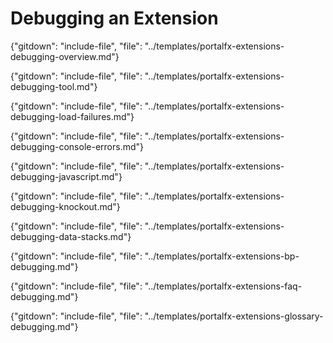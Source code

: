 
# Debugging an Extension 

{"gitdown": "include-file", "file": "../templates/portalfx-extensions-debugging-overview.md"}

{"gitdown": "include-file", "file": "../templates/portalfx-extensions-debugging-tool.md"}

{"gitdown": "include-file", "file": "../templates/portalfx-extensions-debugging-load-failures.md"}

  {"gitdown": "include-file", "file": "../templates/portalfx-extensions-debugging-console-errors.md"}

  {"gitdown": "include-file", "file": "../templates/portalfx-extensions-debugging-javascript.md"}

 {"gitdown": "include-file", "file": "../templates/portalfx-extensions-debugging-knockout.md"}

  {"gitdown": "include-file", "file": "../templates/portalfx-extensions-debugging-data-stacks.md"}

  {"gitdown": "include-file", "file": "../templates/portalfx-extensions-bp-debugging.md"}

{"gitdown": "include-file", "file": "../templates/portalfx-extensions-faq-debugging.md"}

{"gitdown": "include-file", "file": "../templates/portalfx-extensions-glossary-debugging.md"}
